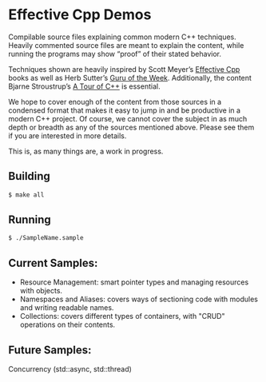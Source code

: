 
# Effective Cpp Demos

Compilable source files explaining common modern C++ techniques. Heavily commented source files are meant to explain the content, while running the programs may show “proof” of their stated behavior.

Techniques shown are heavily inspired by Scott Meyer’s [Effective Cpp](http://www.aristeia.com/books.html) books as well as Herb Sutter’s [Guru of the Week](http://herbsutter.com/gotw/). Additionally, the content Bjarne Stroustrup’s [A Tour of C++](http://www.stroustrup.com/Tour.html) is essential.

We hope to cover enough of the content from those sources in a condensed format that makes it easy to jump in and be productive in a modern C++ project. Of course, we cannot cover the subject in as much depth or breadth as any of the sources mentioned above. Please see them if you are interested in more details.

This is, as many things are, a work in progress.

## Building
```bash
$ make all
```

## Running
```bash
$ ./SampleName.sample
```

## Current Samples:
- Resource Management: smart pointer types and managing resources with objects.
- Namespaces and Aliases: covers ways of sectioning code with modules and writing readable names.
- Collections: covers different types of containers, with "CRUD" operations on their contents.

## Future Samples:
Concurrency (std::async, std::thread)
